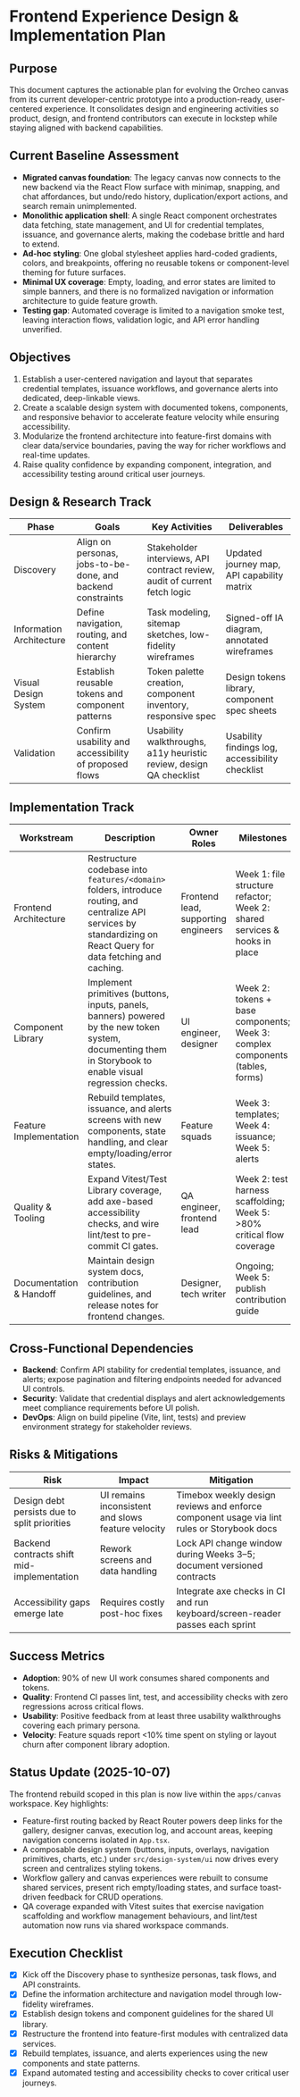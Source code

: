 # Frontend Experience Design & Implementation Plan

## Purpose
This document captures the actionable plan for evolving the Orcheo canvas from its current developer-centric prototype into a production-ready, user-centered experience. It consolidates design and engineering activities so product, design, and frontend contributors can execute in lockstep while staying aligned with backend capabilities.

## Current Baseline Assessment
- **Migrated canvas foundation**: The legacy canvas now connects to the new backend via the React Flow surface with minimap, snapping, and chat affordances, but undo/redo history, duplication/export actions, and search remain unimplemented.
- **Monolithic application shell**: A single React component orchestrates data fetching, state management, and UI for credential templates, issuance, and governance alerts, making the codebase brittle and hard to extend.
- **Ad-hoc styling**: One global stylesheet applies hard-coded gradients, colors, and breakpoints, offering no reusable tokens or component-level theming for future surfaces.
- **Minimal UX coverage**: Empty, loading, and error states are limited to simple banners, and there is no formalized navigation or information architecture to guide feature growth.
- **Testing gap**: Automated coverage is limited to a navigation smoke test, leaving interaction flows, validation logic, and API error handling unverified.

## Objectives
1. Establish a user-centered navigation and layout that separates credential templates, issuance workflows, and governance alerts into dedicated, deep-linkable views.
2. Create a scalable design system with documented tokens, components, and responsive behavior to accelerate feature velocity while ensuring accessibility.
3. Modularize the frontend architecture into feature-first domains with clear data/service boundaries, paving the way for richer workflows and real-time updates.
4. Raise quality confidence by expanding component, integration, and accessibility testing around critical user journeys.

## Design & Research Track
| Phase | Goals | Key Activities | Deliverables |
| --- | --- | --- | --- |
| Discovery | Align on personas, jobs-to-be-done, and backend constraints | Stakeholder interviews, API contract review, audit of current fetch logic | Updated journey map, API capability matrix |
| Information Architecture | Define navigation, routing, and content hierarchy | Task modeling, sitemap sketches, low-fidelity wireframes | Signed-off IA diagram, annotated wireframes |
| Visual Design System | Establish reusable tokens and component patterns | Token palette creation, component inventory, responsive spec | Design tokens library, component spec sheets |
| Validation | Confirm usability and accessibility of proposed flows | Usability walkthroughs, a11y heuristic review, design QA checklist | Usability findings log, accessibility checklist |

## Implementation Track
| Workstream | Description | Owner Roles | Milestones |
| --- | --- | --- | --- |
| Frontend Architecture | Restructure codebase into `features/<domain>` folders, introduce routing, and centralize API services by standardizing on React Query for data fetching and caching. | Frontend lead, supporting engineers | Week 1: file structure refactor; Week 2: shared services & hooks in place |
| Component Library | Implement primitives (buttons, inputs, panels, banners) powered by the new token system, documenting them in Storybook to enable visual regression checks. | UI engineer, designer | Week 2: tokens + base components; Week 3: complex components (tables, forms) |
| Feature Implementation | Rebuild templates, issuance, and alerts screens with new components, state handling, and clear empty/loading/error states. | Feature squads | Week 3: templates; Week 4: issuance; Week 5: alerts |
| Quality & Tooling | Expand Vitest/Test Library coverage, add axe-based accessibility checks, and wire lint/test to pre-commit CI gates. | QA engineer, frontend lead | Week 2: test harness scaffolding; Week 5: >80% critical flow coverage |
| Documentation & Handoff | Maintain design system docs, contribution guidelines, and release notes for frontend changes. | Designer, tech writer | Ongoing; Week 5: publish contribution guide |

## Cross-Functional Dependencies
- **Backend**: Confirm API stability for credential templates, issuance, and alerts; expose pagination and filtering endpoints needed for advanced UI controls.
- **Security**: Validate that credential displays and alert acknowledgements meet compliance requirements before UI polish.
- **DevOps**: Align on build pipeline (Vite, lint, tests) and preview environment strategy for stakeholder reviews.

## Risks & Mitigations
| Risk | Impact | Mitigation |
| --- | --- | --- |
| Design debt persists due to split priorities | UI remains inconsistent and slows feature velocity | Timebox weekly design reviews and enforce component usage via lint rules or Storybook docs |
| Backend contracts shift mid-implementation | Rework screens and data handling | Lock API change window during Weeks 3–5; document versioned contracts |
| Accessibility gaps emerge late | Requires costly post-hoc fixes | Integrate axe checks in CI and run keyboard/screen-reader passes each sprint |

## Success Metrics
- **Adoption**: 90% of new UI work consumes shared components and tokens.
- **Quality**: Frontend CI passes lint, test, and accessibility checks with zero regressions across critical flows.
- **Usability**: Positive feedback from at least three usability walkthroughs covering each primary persona.
- **Velocity**: Feature squads report <10% time spent on styling or layout churn after component library adoption.

## Status Update (2025-10-07)
The frontend rebuild scoped in this plan is now live within the `apps/canvas` workspace. Key highlights:

- Feature-first routing backed by React Router powers deep links for the gallery, designer canvas, execution log, and account areas, keeping navigation concerns isolated in `App.tsx`. 
- A composable design system (buttons, inputs, overlays, navigation primitives, charts, etc.) under `src/design-system/ui` now drives every screen and centralizes styling tokens.
- Workflow gallery and canvas experiences were rebuilt to consume shared services, present rich empty/loading states, and surface toast-driven feedback for CRUD operations.
- QA coverage expanded with Vitest suites that exercise navigation scaffolding and workflow management behaviours, and lint/test automation now runs via shared workspace commands.

## Execution Checklist
- [x] Kick off the Discovery phase to synthesize personas, task flows, and API constraints.
- [x] Define the information architecture and navigation model through low-fidelity wireframes.
- [x] Establish design tokens and component guidelines for the shared UI library.
- [x] Restructure the frontend into feature-first modules with centralized data services.
- [x] Rebuild templates, issuance, and alerts experiences using the new components and state patterns.
- [x] Expand automated testing and accessibility checks to cover critical user journeys.
